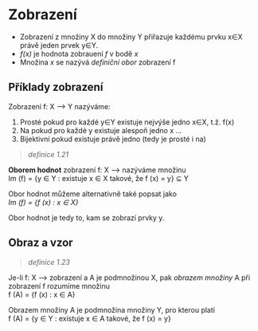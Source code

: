 # Zobrazení

* Zobrazení z množiny X do množiny Y přiřazuje každému prvku x∈X právě jeden prvek y∈Y.
* *f(x)* je hodnota zobrauení *f* v bodě *x*
* Množina *x* se nazývá *definiční obor* zobrazení f

## Příklady zobrazení
Zobrazení f: X --> Y nazýváme:
1. Prosté
  pokud pro každé y∈Y existuje nejvýše jedno x∈X, t.ž. f(x)
2. Na
  pokud pro každé y existuje alespoň jedno x ...
3. Bijektivní
  pokud existuje právě jedno (tedy je prosté i na)
  
> _definice 1.21_

__Oborem hodnot__ zobrazení f: X --> nazýváme množinu <br>
Im (f) = {y ∈ Y : existuje x ∈ X takové, že f (x) = y} ⊆ Y

Obor hodnot můžeme alternativně také popsat jako <br>
*Im (f) = {f (x) : x ∈ X}*

Obor hodnot je tedy to, kam se zobrazí prvky y.

## Obraz a vzor
> _definice 1.23_

Je-li f: X --> zobrazení a A je podmnožinou X, pak _obrazem množiny_ A při zobrazení f rozumíme množinu <br> f (A) = {f (x) : x ∈ A}

Obrazem množiny A je podmnožina množiny Y, pro kterou platí <br> f (A) = {y ∈ Y : existuje x ∈ A takové, že f (x) = y}
